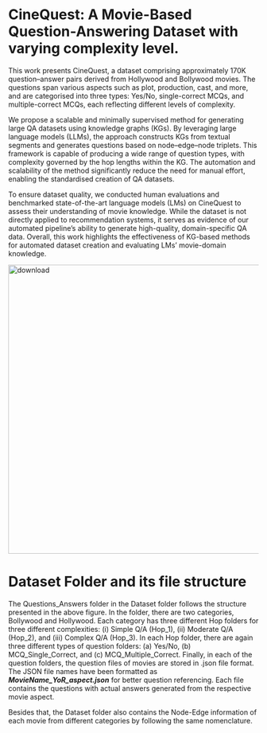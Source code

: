 # CineQuest: A Movie-Based Question-Answering Dataset with varying complexity level.
This work presents CineQuest, a dataset comprising approximately 170K question–answer pairs derived from Hollywood and Bollywood movies. The questions span various aspects such as plot, production, cast, and more, and are categorised into three types: Yes/No, single-correct MCQs, and multiple-correct MCQs, each reflecting different levels of complexity.

We propose a scalable and minimally supervised method for generating large QA datasets using knowledge graphs (KGs). By leveraging large language models (LLMs), the approach constructs KGs from textual segments and generates questions based on node–edge–node triplets. This framework is capable of producing a wide range of question types, with complexity governed by the hop lengths within the KG. The automation and scalability of the method significantly reduce the need for manual effort, enabling the standardised creation of QA datasets.

To ensure dataset quality, we conducted human evaluations and benchmarked state-of-the-art language models (LMs) on CineQuest to assess their understanding of movie knowledge. While the dataset is not directly applied to recommendation systems, it serves as evidence of our automated pipeline’s ability to generate high-quality, domain-specific QA data. Overall, this work highlights the effectiveness of KG-based methods for automated dataset creation and evaluating LMs’ movie-domain knowledge.

<img width="526" height="581" alt="download" src="https://github.com/user-attachments/assets/fc15fa00-f9d1-46a7-a3e3-c13e1db38413" />



# Dataset Folder and its file structure
The Questions_Answers folder in the Dataset folder follows the structure presented in the above figure. In the folder, there are two categories, Bollywood and Hollywood. Each category has three different Hop folders for three different complexities: (i) Simple Q/A (Hop\_1), (ii) Moderate Q/A (Hop\_2), and (iii) Complex Q/A (Hop\_3). In each Hop folder, there are again three different types of question folders: (a) Yes/No, (b) MCQ\_Single\_Correct, and (c) MCQ\_Multiple\_Correct. Finally, in each of the question folders, the question files of movies are stored in .json file format. The JSON file names have been formatted as ***MovieName_YoR_aspect.json*** for better question referencing. Each file contains the questions with actual answers generated from the respective movie aspect.

Besides that, the Dataset folder also contains the Node-Edge information of each movie from different categories by following the same nomenclature. 
